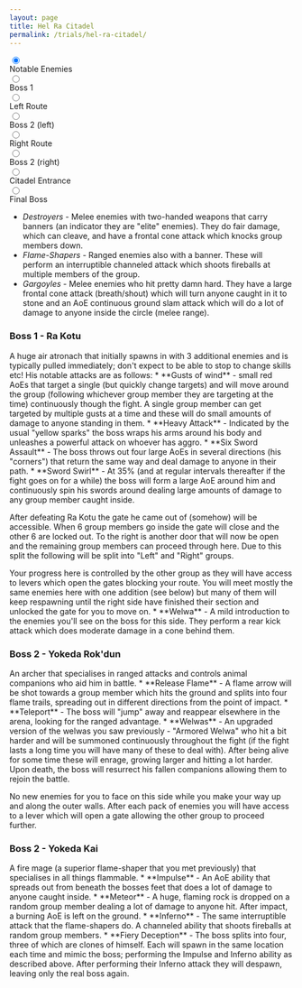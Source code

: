 ```yaml
---
layout: page
title: Hel Ra Citadel
permalink: /trials/hel-ra-citadel/
---
```

<div class="flex-parent">
<div class="input-flex-container">
<input type="radio" class="first" name="timeline-dot" data-description="notable-enemies" checked>
<div class="dot-info above" data-description="notable-enemies">
<span class="label">Notable Enemies</span>
</div>
<input type="radio" name="timeline-dot" data-description="boss-1">
<div class="dot-info below" data-description="boss-1">
<span class="label">Boss 1</span>
</div>
<input type="radio" name="timeline-dot" data-description="left">
<div class="dot-info above" data-description="left">
<span class="label">Left Route</span>
</div>
<input type="radio" name="timeline-dot" data-description="boss-2-1">
<div class="dot-info above" data-description="boss-2-1">
<span class="label">Boss 2 (left)</span>
</div>
<input type="radio" name="timeline-dot" data-description="right">
<div class="dot-info below" data-description="right">
<span class="label">Right Route</span>
</div>
<input type="radio" name="timeline-dot" data-description="boss-2-2">
<div class="dot-info below" data-description="boss-2-2">
<span class="label">Boss 2 (right)</span>
</div>
<input type="radio" name="timeline-dot" data-description="horn">
<div class="dot-info above" data-description="horn">
<span class="label">Citadel Entrance</span>
</div>
<input type="radio" class="last" name="timeline-dot" data-description="boss-3">
<div class="dot-info below" data-description="boss-3">
<span class="label">Final Boss</span>
</div>
<div id="timeline-descriptions-wrapper">
<p data-description="notable-enemies">
<ul>
<li><em>Destroyers</em> - Melee enemies with two-handed weapons that carry banners (an indicator they are "elite" enemies).  They do fair damage, which can cleave, and have a frontal cone attack which knocks group members down.</li>
<li><em>Flame-Shapers</em> - Ranged enemies also with a banner.  These will perform an interruptible channeled attack which shoots fireballs at multiple members of the group.</li>
<li><em>Gargoyles</em> - Melee enemies who hit pretty damn hard.  They have a large frontal cone attack (breath/shout) which will turn anyone caught in it to stone and an AoE continuous ground slam attack which will do a lot of damage to anyone inside the circle (melee range).</li>
</ul>
</p>
<p data-description="boss-1">
<h3>Boss 1 - Ra Kotu</h3>
A huge air atronach that initially spawns in with 3 additional enemies and is typically pulled immediately; don't expect to be able to stop to change skills etc!
His notable attacks are as follows:
* **Gusts of wind** - small red AoEs that target a single (but quickly change targets) and will move around the group (following whichever group member they are targeting at the time) continuously though the fight.  A single group member can get targeted by multiple gusts at a time and these will do small amounts of damage to anyone standing in them.
* **Heavy Attack** - Indicated by the usual "yellow sparks" the boss wraps his arms around his body and unleashes a powerful attack on whoever has aggro.
* **Six Sword Assault** - The boss throws out four large AoEs in several directions (his "corners") that return the same way and deal damage to anyone in their path.
* **Sword Swirl** - At 35% (and at regular intervals thereafter if the fight goes on for a while) the boss will form a large AoE around him and continuously spin his swords around dealing large amounts of damage to any group member caught inside.

After defeating Ra Kotu the gate he came out of (somehow) will be accessible. When 6 group members go inside the gate will close and the other 6 are locked out.  To the right is another door that will now be open and the remaining group members can proceed through here.  Due to this split the following will be split into "Left" and "Right" groups.
</p>

<p data-description="left">
Your progress here is controlled by the other group as they will have access to levers which open the gates blocking your route.  You will meet mostly the same enemies here with one addition (see below) but many of them will keep respawning until the right side have finished their section and unlocked the gate for you to move on.
* **Welwa** - A mild introduction to the enemies you'll see on the boss for this side.  They perform a rear kick attack which does moderate damage in a cone behind them.

<h3>Boss 2 - Yokeda Rok'dun</h3>
An archer that specialises in ranged attacks and controls animal companions who aid him in battle.
* **Release Flame** - A flame arrow will be shot towards a group member which hits the ground and splits into four flame trails, spreading out in different directions from the point of impact.
* **Teleport** - The boss will "jump" away and reappear elsewhere in the arena, looking for the ranged advantage.
* **Welwas** - An upgraded version of the welwas you saw previously - "Armored Welwa" who hit a bit harder and will be summoned continuously throughout the fight (if the fight lasts a long time you will have many of these to deal with).  After being alive for some time these will enrage, growing larger and hitting a lot harder.  Upon death, the boss will resurrect his fallen companions allowing them to rejoin the battle.
</p>

<p data-description="right">
No new enemies for you to face on this side while you make your way up and along the outer walls.  After each pack of enemies you will have access to a lever which will open a gate allowing the other group to proceed further.

<h3>Boss 2 - Yokeda Kai</h3>
A fire mage (a superior flame-shaper that you met previously) that specialises in all things flammable.
* **Impulse** - An AoE ability that spreads out from beneath the bosses feet that does a lot of damage to anyone caught inside.
* **Meteor** - A huge, flaming rock is dropped on a random group member dealing a lot of damage to anyone hit.  After impact, a burning AoE is left on the ground.
* **Inferno** - The same interruptible attack that the flame-shapers do.  A channeled ability that shoots fireballs at random group members.
* **Fiery Deception** - The boss splits into four, three of which are clones of himself.  Each will spawn in the same location each time and mimic the boss; performing the Impulse and Inferno ability as described above. After performing their Inferno attack they will despawn, leaving only the real boss again.
</p>
</div>
</div>
</div>
